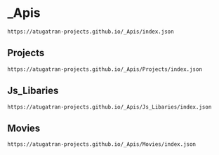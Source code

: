 # _Apis
```
https://atugatran-projects.github.io/_Apis/index.json
```


## Projects
```
https://atugatran-projects.github.io/_Apis/Projects/index.json
```

## Js_Libaries
```
https://atugatran-projects.github.io/_Apis/Js_Libaries/index.json
```

## Movies
```
https://atugatran-projects.github.io/_Apis/Movies/index.json
```
